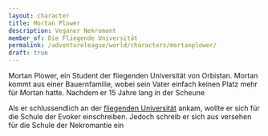 ```yaml
---
layout: character
title: Mortan Plower
description: Veganer Nekromant
member_of: Die Fliegende Universität
permalink: /adventureleague/world/characters/mortanplower/
draft: true
---
```

Mortan Plower, ein Student der fliegenden Universität von Orbistan. Mortan kommt aus einer Bauernfamilie, wobei sein Vater einfach keinen Platz mehr für Mortan hatte. Nachdem er 15 Jahre lang in der Scheune

Als er schlussendlich an der [fliegenden Universität](/adventureleague/world/organizations/fliegendeuniversität/) ankam, wollte er sich für die Schule der Evoker einschreiben. Jedoch schreib er sich aus versehen für die Schule der Nekromantie ein
